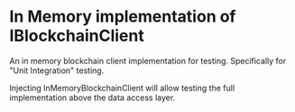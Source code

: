 # In Memory implementation of IBlockchainClient

An in memory blockchain client implementation for testing. Specifically for "Unit Integration" testing.

Injecting InMemoryBlockchainClient will allow testing the full implementation above the data access layer.